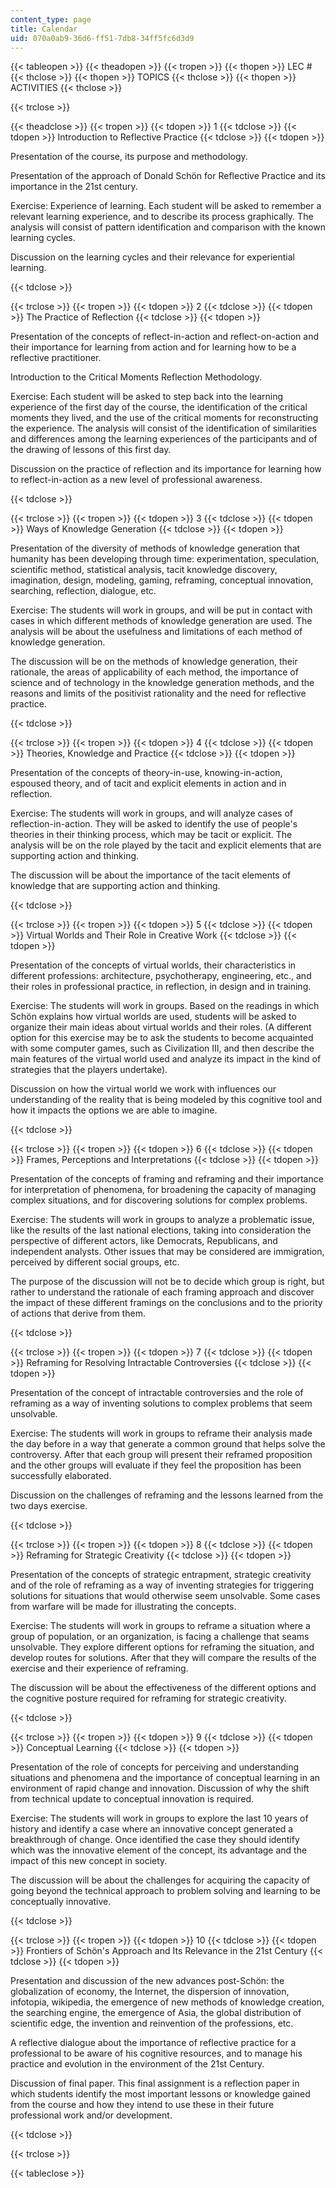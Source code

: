 ```yaml
---
content_type: page
title: Calendar
uid: 070a0ab9-36d6-ff51-7db8-34ff5fc6d3d9
---
```


{{< tableopen >}}
{{< theadopen >}}
{{< tropen >}}
{{< thopen >}}
LEC #
{{< thclose >}}
{{< thopen >}}
TOPICS
{{< thclose >}}
{{< thopen >}}
ACTIVITIES
{{< thclose >}}

{{< trclose >}}

{{< theadclose >}}
{{< tropen >}}
{{< tdopen >}}
1
{{< tdclose >}}
{{< tdopen >}}
Introduction to Reflective Practice
{{< tdclose >}}
{{< tdopen >}}


Presentation of the course, its purpose and methodology.

Presentation of the approach of Donald Schön for Reflective Practice and its importance in the 21st century.

Exercise: Experience of learning. Each student will be asked to remember a relevant learning experience, and to describe its process graphically. The analysis will consist of pattern identification and comparison with the known learning cycles.

Discussion on the learning cycles and their relevance for experiential learning.


{{< tdclose >}}

{{< trclose >}}
{{< tropen >}}
{{< tdopen >}}
2
{{< tdclose >}}
{{< tdopen >}}
The Practice of Reflection
{{< tdclose >}}
{{< tdopen >}}


Presentation of the concepts of reflect-in-action and reflect-on-action and their importance for learning from action and for learning how to be a reflective practitioner.

Introduction to the Critical Moments Reflection Methodology.

Exercise: Each student will be asked to step back into the learning experience of the first day of the course, the identification of the critical moments they lived, and the use of the critical moments for reconstructing the experience. The analysis will consist of the identification of similarities and differences among the learning experiences of the participants and of the drawing of lessons of this first day.

Discussion on the practice of reflection and its importance for learning how to reflect-in-action as a new level of professional awareness.


{{< tdclose >}}

{{< trclose >}}
{{< tropen >}}
{{< tdopen >}}
3
{{< tdclose >}}
{{< tdopen >}}
Ways of Knowledge Generation
{{< tdclose >}}
{{< tdopen >}}


Presentation of the diversity of methods of knowledge generation that humanity has been developing through time: experimentation, speculation, scientific method, statistical analysis, tacit knowledge discovery, imagination, design, modeling, gaming, reframing, conceptual innovation, searching, reflection, dialogue, etc.

Exercise: The students will work in groups, and will be put in contact with cases in which different methods of knowledge generation are used. The analysis will be about the usefulness and limitations of each method of knowledge generation.

The discussion will be on the methods of knowledge generation, their rationale, the areas of applicability of each method, the importance of science and of technology in the knowledge generation methods, and the reasons and limits of the positivist rationality and the need for reflective practice.


{{< tdclose >}}

{{< trclose >}}
{{< tropen >}}
{{< tdopen >}}
4
{{< tdclose >}}
{{< tdopen >}}
Theories, Knowledge and Practice
{{< tdclose >}}
{{< tdopen >}}


Presentation of the concepts of theory-in-use, knowing-in-action, espoused theory, and of tacit and explicit elements in action and in reflection.

Exercise: The students will work in groups, and will analyze cases of reflection-in-action. They will be asked to identify the use of people's theories in their thinking process, which may be tacit or explicit. The analysis will be on the role played by the tacit and explicit elements that are supporting action and thinking.

The discussion will be about the importance of the tacit elements of knowledge that are supporting action and thinking.


{{< tdclose >}}

{{< trclose >}}
{{< tropen >}}
{{< tdopen >}}
5
{{< tdclose >}}
{{< tdopen >}}
Virtual Worlds and Their Role in Creative Work
{{< tdclose >}}
{{< tdopen >}}


Presentation of the concepts of virtual worlds, their characteristics in different professions: architecture, psychotherapy, engineering, etc., and their roles in professional practice, in reflection, in design and in training.

Exercise: The students will work in groups. Based on the readings in which Schön explains how virtual worlds are used, students will be asked to organize their main ideas about virtual worlds and their roles. (A different option for this exercise may be to ask the students to become acquainted with some computer games, such as Civilization III, and then describe the main features of the virtual world used and analyze its impact in the kind of strategies that the players undertake).

Discussion on how the virtual world we work with influences our understanding of the reality that is being modeled by this cognitive tool and how it impacts the options we are able to imagine.


{{< tdclose >}}

{{< trclose >}}
{{< tropen >}}
{{< tdopen >}}
6
{{< tdclose >}}
{{< tdopen >}}
Frames, Perceptions and Interpretations
{{< tdclose >}}
{{< tdopen >}}


Presentation of the concepts of framing and reframing and their importance for interpretation of phenomena, for broadening the capacity of managing complex situations, and for discovering solutions for complex problems.

Exercise: The students will work in groups to analyze a problematic issue, like the results of the last national elections, taking into consideration the perspective of different actors, like Democrats, Republicans, and independent analysts. Other issues that may be considered are immigration, perceived by different social groups, etc.

The purpose of the discussion will not be to decide which group is right, but rather to understand the rationale of each framing approach and discover the impact of these different framings on the conclusions and to the priority of actions that derive from them.


{{< tdclose >}}

{{< trclose >}}
{{< tropen >}}
{{< tdopen >}}
7
{{< tdclose >}}
{{< tdopen >}}
Reframing for Resolving Intractable Controversies
{{< tdclose >}}
{{< tdopen >}}


Presentation of the concept of intractable controversies and the role of reframing as a way of inventing solutions to complex problems that seem unsolvable.

Exercise: The students will work in groups to reframe their analysis made the day before in a way that generate a common ground that helps solve the controversy. After that each group will present their reframed proposition and the other groups will evaluate if they feel the proposition has been successfully elaborated.

Discussion on the challenges of reframing and the lessons learned from the two days exercise.


{{< tdclose >}}

{{< trclose >}}
{{< tropen >}}
{{< tdopen >}}
8
{{< tdclose >}}
{{< tdopen >}}
Reframing for Strategic Creativity
{{< tdclose >}}
{{< tdopen >}}


Presentation of the concepts of strategic entrapment, strategic creativity and of the role of reframing as a way of inventing strategies for triggering solutions for situations that would otherwise seem unsolvable. Some cases from warfare will be made for illustrating the concepts.

Exercise: The students will work in groups to reframe a situation where a group of population, or an organization, is facing a challenge that seams unsolvable. They explore different options for reframing the situation, and develop routes for solutions. After that they will compare the results of the exercise and their experience of reframing.

The discussion will be about the effectiveness of the different options and the cognitive posture required for reframing for strategic creativity.


{{< tdclose >}}

{{< trclose >}}
{{< tropen >}}
{{< tdopen >}}
9
{{< tdclose >}}
{{< tdopen >}}
Conceptual Learning
{{< tdclose >}}
{{< tdopen >}}


Presentation of the role of concepts for perceiving and understanding situations and phenomena and the importance of conceptual learning in an environment of rapid change and innovation. Discussion of why the shift from technical update to conceptual innovation is required.

Exercise: The students will work in groups to explore the last 10 years of history and identify a case where an innovative concept generated a breakthrough of change. Once identified the case they should identify which was the innovative element of the concept, its advantage and the impact of this new concept in society.

The discussion will be about the challenges for acquiring the capacity of going beyond the technical approach to problem solving and learning to be conceptually innovative.


{{< tdclose >}}

{{< trclose >}}
{{< tropen >}}
{{< tdopen >}}
10
{{< tdclose >}}
{{< tdopen >}}
Frontiers of Schön's Approach and Its Relevance in the 21st Century
{{< tdclose >}}
{{< tdopen >}}


Presentation and discussion of the new advances post-Schön: the globalization of economy, the Internet, the dispersion of innovation, infotopia, wikipedia, the emergence of new methods of knowledge creation, the searching engine, the emergence of Asia, the global distribution of scientific edge, the invention and reinvention of the professions, etc.

A reflective dialogue about the importance of reflective practice for a professional to be aware of his cognitive resources, and to manage his practice and evolution in the environment of the 21st Century.

Discussion of final paper. This final assignment is a reflection paper in which students identify the most important lessons or knowledge gained from the course and how they intend to use these in their future professional work and/or development.


{{< tdclose >}}

{{< trclose >}}

{{< tableclose >}}